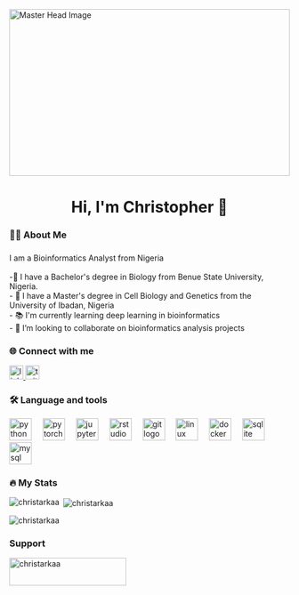 <img src="https://yfv.finance/wp-content/uploads/2023/10/bionformatics.jpg" alt="Master Head Image" width="100%" height="300">
<h1 align="center">Hi, I'm Christopher 👋</h1>

###

<h3 align="left">👩‍💻  About Me</h3>

###
<p align="left">I am a Bioinformatics Analyst from Nigeria<br><br>-🔬 I have a Bachelor's degree in Biology from Benue State University, Nigeria.<br>- 🧬 I have a Master's degree in Cell Biology and Genetics from the University of Ibadan, Nigeria
<br>- 📚 I'm currently learning deep learning in bioinformatics<br>- 👯 I’m looking to collaborate on bioinformatics analysis projects</p>

<h3 align="left">🌐 Connect with me</h3>

<div align="left">
  <a href="https://www.linkedin.com/in/christarkaa/" target="_blank">
    <img src="https://img.shields.io/static/v1?message=LinkedIn&logo=linkedin&label=&color=0077B5&logoColor=white&labelColor=&style=for-the-badge" height="25" alt="linkedin logo"  />
  </a>
  <a href="https://x.com/Christarkaa" target="_blank">
    <img src="https://img.shields.io/static/v1?message=Twitter&logo=twitter&label=&color=1DA1F2&logoColor=white&labelColor=&style=for-the-badge" height="25" alt="twitter logo"  />
  </a>
</div>


###
<h3 align="left">🛠 Language and tools</h3>


<div align="left">
  <img src="https://cdn.jsdelivr.net/gh/devicons/devicon/icons/python/python-original.svg" height="40" alt="python logo"  />
  <img width="12" />
  <img src="https://cdn.jsdelivr.net/gh/devicons/devicon/icons/pytorch/pytorch-original.svg" height="40" alt="pytorch logo"  />
  <img width="12" />
  <img src="https://cdn.jsdelivr.net/gh/devicons/devicon/icons/jupyter/jupyter-original.svg" height="40" alt="jupyter logo"  />
  <img width="12" />
  <img src="https://cdn.jsdelivr.net/gh/devicons/devicon/icons/rstudio/rstudio-original.svg" height="40" alt="rstudio logo"  />
  <img width="12" />
  <img src="https://cdn.jsdelivr.net/gh/devicons/devicon/icons/git/git-original.svg" height="40" alt="git logo"  />
  <img width="12" />
  <img src="https://cdn.jsdelivr.net/gh/devicons/devicon/icons/linux/linux-original.svg" height="40" alt="linux logo"  />
  <img width="12" />
  <img src="https://cdn.jsdelivr.net/gh/devicons/devicon/icons/docker/docker-original.svg" height="40" alt="docker logo"  />
  <img width="12" />
  <img src="https://cdn.jsdelivr.net/gh/devicons/devicon/icons/sqlite/sqlite-original.svg" height="40" alt="sqlite logo"  />
  <img width="12" />
  <img src="https://cdn.jsdelivr.net/gh/devicons/devicon/icons/mysql/mysql-original.svg" height="40" alt="mysql logo"  />
</div>



<h3 align="left">🔥   My Stats </h3>
<p><img align="left" src="https://github-readme-stats.vercel.app/api/top-langs?username=christarkaa&show_icons=true&locale=en&layout=compact" alt="christarkaa" /></p>

<p>&nbsp;<img align="center" src="https://github-readme-stats.vercel.app/api?username=christarkaa&show_icons=true&locale=en" alt="christarkaa" /></p>

<p><img align="center" src="https://github-readme-streak-stats.herokuapp.com/?user=christarkaa&" alt="christarkaa" /></p>



<h3 align="left">Support</h3>
<p><a href="https://www.buymeacoffee.com/christarkaa"> <img align="left" src="https://cdn.buymeacoffee.com/buttons/v2/default-yellow.png" height="50" width="210" alt="christarkaa" /></a><a href="https://ko-fi.com/christarkaa"> <img align="left" 

